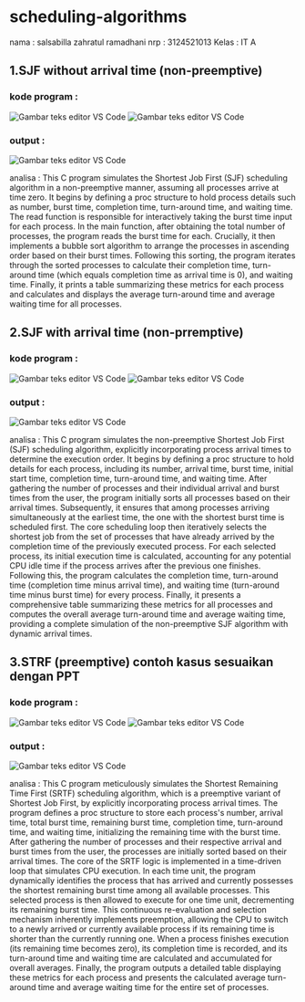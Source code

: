 # scheduling-algorithms

nama : salsabilla zahratul ramadhani
nrp : 3124521013
Kelas : IT A

## 1.SJF without arrival time (non-preemptive)

### kode program :
![Gambar teks editor VS Code](jsf1.jpg)
![Gambar teks editor VS Code](sjf11.jpg)

### output :
![Gambar teks editor VS Code](output1.jpg)

analisa : This C program simulates the Shortest Job First (SJF) scheduling algorithm in a non-preemptive manner, assuming all processes arrive at time zero. It begins by defining a proc structure to hold process details such as number, burst time, completion time, turn-around time, and waiting time. The read function is responsible for interactively taking the burst time input for each process. In the main function, after obtaining the total number of processes, the program reads the burst time for each. Crucially, it then implements a bubble sort algorithm to arrange the processes in ascending order based on their burst times. Following this sorting, the program iterates through the sorted processes to calculate their completion time, turn-around time (which equals completion time as arrival time is 0), and waiting time. Finally, it prints a table summarizing these metrics for each process and calculates and displays the average turn-around time and average waiting time for all processes.

## 2.SJF with arrival time (non-prremptive)

### kode program :
![Gambar teks editor VS Code](sjf1.jpg)
![Gambar teks editor VS Code](sjf2.jpg)

### output :
![Gambar teks editor VS Code](output2.jpg)

analisa : This C program simulates the non-preemptive Shortest Job First (SJF) scheduling algorithm, explicitly incorporating process arrival times to determine the execution order. It begins by defining a proc structure to hold details for each process, including its number, arrival time, burst time, initial start time, completion time, turn-around time, and waiting time. After gathering the number of processes and their individual arrival and burst times from the user, the program initially sorts all processes based on their arrival times. Subsequently, it ensures that among processes arriving simultaneously at the earliest time, the one with the shortest burst time is scheduled first. The core scheduling loop then iteratively selects the shortest job from the set of processes that have already arrived by the completion time of the previously executed process. For each selected process, its initial execution time is calculated, accounting for any potential CPU idle time if the process arrives after the previous one finishes. Following this, the program calculates the completion time, turn-around time (completion time minus arrival time), and waiting time (turn-around time minus burst time) for every process. Finally, it presents a comprehensive table summarizing these metrics for all processes and computes the overall average turn-around time and average waiting time, providing a complete simulation of the non-preemptive SJF algorithm with dynamic arrival times.

## 3.STRF (preemptive) contoh kasus sesuaikan dengan PPT

### kode program :
![Gambar teks editor VS Code](srtf1.jpg)
![Gambar teks editor VS Code](srtf2.jpg)

### output :
![Gambar teks editor VS Code](output3.jpg)

analisa : This C program meticulously simulates the Shortest Remaining Time First (SRTF) scheduling algorithm, which is a preemptive variant of Shortest Job First, by explicitly incorporating process arrival times. The program defines a proc structure to store each process's number, arrival time, total burst time, remaining burst time, completion time, turn-around time, and waiting time, initializing the remaining time with the burst time. After gathering the number of processes and their respective arrival and burst times from the user, the processes are initially sorted based on their arrival times. The core of the SRTF logic is implemented in a time-driven loop that simulates CPU execution. In each time unit, the program dynamically identifies the process that has arrived and currently possesses the shortest remaining burst time among all available processes. This selected process is then allowed to execute for one time unit, decrementing its remaining burst time. This continuous re-evaluation and selection mechanism inherently implements preemption, allowing the CPU to switch to a newly arrived or currently available process if its remaining time is shorter than the currently running one. When a process finishes execution (its remaining time becomes zero), its completion time is recorded, and its turn-around time and waiting time are calculated and accumulated for overall averages. Finally, the program outputs a detailed table displaying these metrics for each process and presents the calculated average turn-around time and average waiting time for the entire set of processes.





